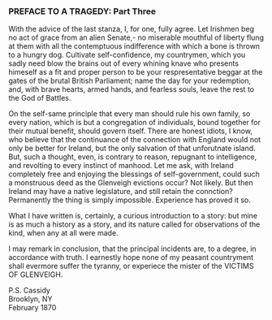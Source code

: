 ### PREFACE TO A TRAGEDY: Part Three

With the advice of the last stanza, I, for one, fully agree. Let Irishmen beg no act of grace from an alien Senate,- no miserable mouthful of liberty flung at them with all the contemptuous indifference with which a bone is thrown to a hungry dog. Cultivate self-confidence, my countrymen, which you sadly need blow the brains out of every whining knave who presents himeself as a fit and proper person to be your respresentative beggar at the gates of the brutal British Parliament; name the day for your redemption, and, with brave hearts, armed hands, and fearless souls, leave the rest to the God of Battles.  

On the self-same principle that every man should rule his own family, so every nation, which is but a congregation of individuals, bound together for their mutual benefit, should govern itself. There are honest idiots, I know, who believe that the continuance of the connection with England would not only be better for Ireland, but the only salvation of that unforutnate island. But, such a thought, even, is contrary to reason, repugnant to intelligence, and revolting to every instinct of manhood. Let me ask, with Ireland completely free and enjoying the blessings of self-government, could such a monstruous deed as the Glenveigh evictions occur? Not likely. But then Ireland may have a native legislature, and still retain the connction? Permanently the thing is simply impossible. Experience has proved it so.  

What I have written is, certainly, a curious introduction to a story: but mine is as much a history as a story, and its nature called for observations of the kind, when any at all were made.  

I may remark in conclusion, that the principal incidents are, to a degree, in accordance with truth. I earnestly hope none of my peasant countryment shall evermore suffer the tyranny, or experiece the mister of the VICTIMS OF GLENVEIGH.  

P.S. Cassidy  
Brooklyn, NY  
February 1870 
